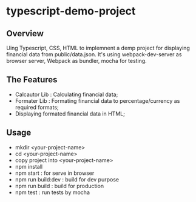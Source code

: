 # typescript-demo-project

## Overview

Uing Typescript, CSS, HTML to implemnent a demp project for displaying financial data from public/data.json. It's using webpack-dev-server as browser server, Webpack as bundler, mocha for testing.

## The Features

- Calcautor Lib : Calculating financial data;
- Formater Lib : Formating financial data to percentage/currency as required formats;
- Displaying formated financial data in HTML;

## Usage

- mkdir  <your-project-name\>
- cd <your-project-name\>
- copy project into <your-project-name\> 
- npm install
- npm start : for serve in browser
- npm run build:dev : build for dev purpose
- npm run build :  build for production
- npm test : run tests by mocha